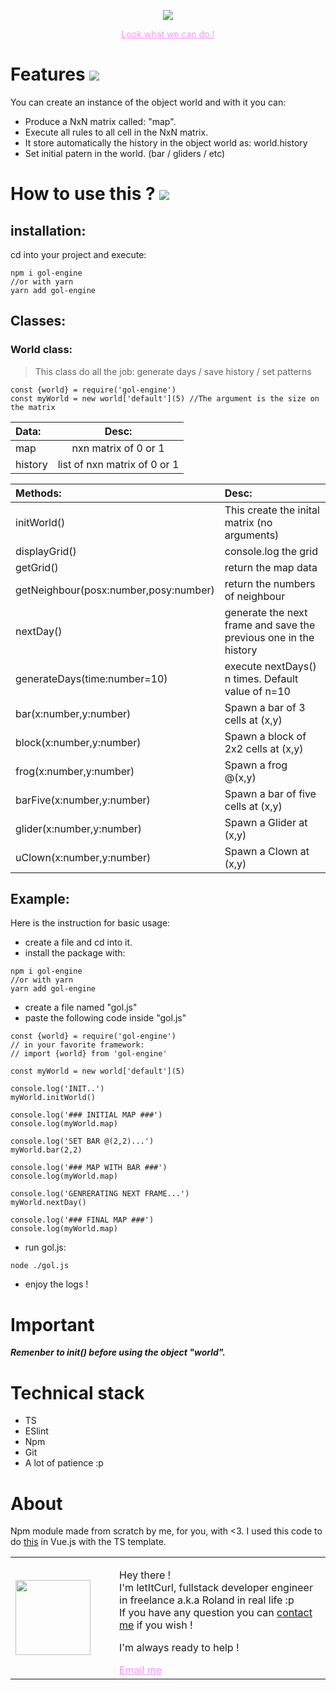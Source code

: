 <p align="center">
  <a style="Color: #f694ff;" href="https://gameoflife-ts.web.app/"><img src="https://res.cloudinary.com/duydvdaxd/image/upload/v1587807196/Vue-Sprint/GOL_ENGINE_dz4s0y.png"/></a>
</p>

<p align="center" ><a style="Color: #f694ff;" href="https://gameoflife-ts.web.app/" >Look what we can do !</a></p>

# Features [![](https://img.shields.io/badge/autor-letItCurl-red.svg)](https://www.linkedin.com/in/roland-lopez-developer/?locale=en_US)

You can create an instance of the object world and with it you can:

- Produce a NxN matrix called: "map".
- Execute all rules to all cell in the NxN matrix.
- It store automatically the history in the object world as: world.history
- Set initial patern in the world. (bar / gliders / etc)

# How to use this ? [![](https://img.shields.io/badge/version-1.0.1-green.svg)](https://www.npmjs.com/package/gol-engine)

## installation:
cd into your project and execute:
```
npm i gol-engine
//or with yarn
yarn add gol-engine
```

## Classes:

### World class:

>This class do all the job: generate days / save history / set patterns
```
const {world} = require('gol-engine')
const myWorld = new world['default'](5) //The argument is the size on the matrix
```

| Data: | Desc: |
| :--- | :---: |
| map | nxn matrix of 0 or 1 |
| history | list of nxn matrix of 0 or 1 |

| Methods: | Desc: |
| :--- | :--- |
| initWorld() | This create the inital matrix (no arguments) |
| displayGrid() | console.log the grid |
| getGrid() | return the map data | 
| getNeighbour(posx:number,posy:number) | return the numbers of neighbour |
| nextDay() | generate the next frame and save the previous one in the history | 
| generateDays(time:number=10) | execute nextDays() n times. Default value of n=10 |
| bar(x:number,y:number) | Spawn a bar of 3 cells at (x,y) | 
| block(x:number,y:number) | Spawn a block of 2x2 cells at (x,y) | 
| frog(x:number,y:number) | Spawn a frog @(x,y) | 
| barFive(x:number,y:number) | Spawn a bar of five cells at (x,y) | 
| glider(x:number,y:number) | Spawn a Glider at (x,y) | 
| uClown(x:number,y:number) | Spawn a Clown at (x,y) | 

## Example:

Here is the instruction for basic usage:
- create a file and cd into it.
- install the package with:
```
npm i gol-engine
//or with yarn
yarn add gol-engine
```
- create a file named "gol.js"
- paste the following code inside "gol.js"
```
const {world} = require('gol-engine')
// in your favorite framework:
// import {world} from 'gol-engine'

const myWorld = new world['default'](5)

console.log('INIT..')
myWorld.initWorld()

console.log('### INITIAL MAP ###')
console.log(myWorld.map)

console.log('SET BAR @(2,2)...')
myWorld.bar(2,2)

console.log('### MAP WITH BAR ###')
console.log(myWorld.map)

console.log('GENRERATING NEXT FRAME...')
myWorld.nextDay()

console.log('### FINAL MAP ###')
console.log(myWorld.map)
```
- run gol.js:
```
node ./gol.js
```
- enjoy the logs !

# Important

***Remenber to init() before using the object "world".***

# Technical stack
- TS
- ESlint
- Npm
- Git
- A lot of patience :p

# About
Npm module made from scratch by me, for you, with <3. 
I used this code to do <a href="https://github.com/letItCurl/vue-gol-ts">this<a/> in Vue.js with the TS template.
<table style="border: none;">
  <tr>
    <td>
      <div style="width: 120px;">
        <img style="width: 120px;" src="https://res.cloudinary.com/duydvdaxd/image/upload/w_120,c_fill,ar_1:1,g_auto/v1587723517/Rodeooo_khmmmu.jpg"/>
    </div>
    </td>
    <td>
      <div style="margin-left: 30px;">
        <p>Hey there !</br>
        I'm letItCurl, fullstack developer engineer in freelance a.k.a Roland in real life :p</br>
        If you have any question you can <a href="https://www.linkedin.com/in/roland-lopez-developer/?locale=en_US">contact me</a> if you wish !</p>
        <p>I'm always ready to help !</p>
        <a style="color: #f694ff;" href="mailto:rolandlopez.developer@gmail.com?subject=Hey! Are you available?">Email me</a>
    </div>
    </td>
  </tr>
</table>

